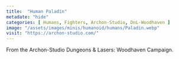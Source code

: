 ```yaml
---
title:  "Human Paladin"
metadate: "hide"
categories: [ Humans, Fighters, Archon-Studio, DnL-Woodhaven ]
image: "/assets/images/minis/humanoid/humans/Paladin.webp"
visit: "https://archon-studio.com/"
---
```

From the Archon-Studio Dungeons & Lasers: Woodhaven Campaign.